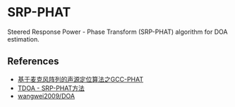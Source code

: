 # SRP-PHAT
Steered Response Power - Phase Transform (SRP-PHAT) algorithm for DOA estimation.


## References
* [基于麦克风阵列的声源定位算法之GCC-PHAT](https://www.cnblogs.com/ytxwzqin/p/9004603.html)
* [TDOA - SRP-PHAT方法](http://www.funcwj.cn/2018/05/29/srp-phat-for-tdoa-estimate/)
* [wangwei2009/DOA](https://github.com/wangwei2009/DOA)
